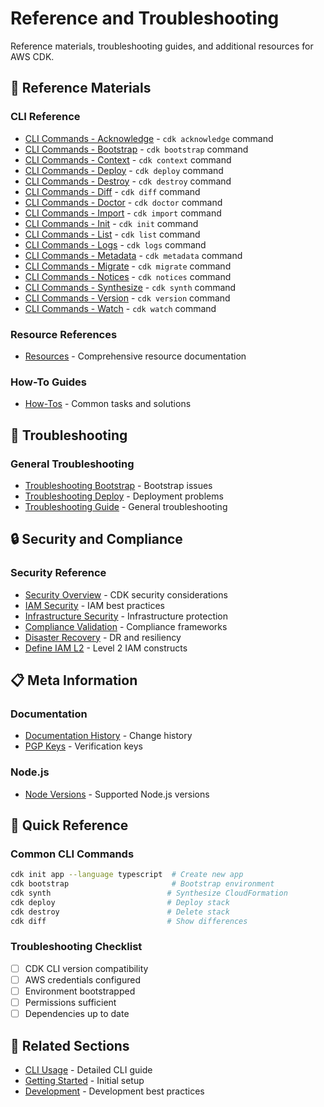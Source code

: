 # Reference and Troubleshooting

Reference materials, troubleshooting guides, and additional resources for AWS CDK.

## 📖 Reference Materials

### CLI Reference
- [CLI Commands - Acknowledge](ref-cli-cmd-ack.md) - `cdk acknowledge` command
- [CLI Commands - Bootstrap](ref-cli-cmd-bootstrap.md) - `cdk bootstrap` command
- [CLI Commands - Context](ref-cli-cmd-context.md) - `cdk context` command
- [CLI Commands - Deploy](ref-cli-cmd-deploy.md) - `cdk deploy` command
- [CLI Commands - Destroy](ref-cli-cmd-destroy.md) - `cdk destroy` command
- [CLI Commands - Diff](ref-cli-cmd-diff.md) - `cdk diff` command
- [CLI Commands - Doctor](ref-cli-cmd-doctor.md) - `cdk doctor` command
- [CLI Commands - Import](ref-cli-cmd-import.md) - `cdk import` command
- [CLI Commands - Init](ref-cli-cmd-init.md) - `cdk init` command
- [CLI Commands - List](ref-cli-cmd-list.md) - `cdk list` command
- [CLI Commands - Logs](ref-cli-cmd-logs.md) - `cdk logs` command
- [CLI Commands - Metadata](ref-cli-cmd-metadata.md) - `cdk metadata` command
- [CLI Commands - Migrate](ref-cli-cmd-migrate.md) - `cdk migrate` command
- [CLI Commands - Notices](ref-cli-cmd-notices.md) - `cdk notices` command
- [CLI Commands - Synthesize](ref-cli-cmd-synth.md) - `cdk synth` command
- [CLI Commands - Version](ref-cli-cmd-version.md) - `cdk version` command
- [CLI Commands - Watch](ref-cli-cmd-watch.md) - `cdk watch` command

### Resource References
- [Resources](resources.md) - Comprehensive resource documentation

### How-To Guides
- [How-Tos](how-tos.md) - Common tasks and solutions

## 🔧 Troubleshooting

### General Troubleshooting
- [Troubleshooting Bootstrap](troubleshoot-bootstrap.md) - Bootstrap issues
- [Troubleshooting Deploy](troubleshoot-deploy.md) - Deployment problems
- [Troubleshooting Guide](troubleshooting.md) - General troubleshooting

## 🔒 Security and Compliance

### Security Reference
- [Security Overview](security.md) - CDK security considerations
- [IAM Security](security-iam.md) - IAM best practices
- [Infrastructure Security](infrastructure-security.md) - Infrastructure protection
- [Compliance Validation](compliance-validation.md) - Compliance frameworks
- [Disaster Recovery](disaster-recovery-resiliency.md) - DR and resiliency
- [Define IAM L2](define-iam-l2.md) - Level 2 IAM constructs

## 📋 Meta Information

### Documentation
- [Documentation History](doc-history.md) - Change history
- [PGP Keys](pgp-keys.md) - Verification keys

### Node.js
- [Node Versions](node-versions.md) - Supported Node.js versions

## 🎯 Quick Reference

### Common CLI Commands
```bash
cdk init app --language typescript  # Create new app
cdk bootstrap                       # Bootstrap environment  
cdk synth                          # Synthesize CloudFormation
cdk deploy                         # Deploy stack
cdk destroy                        # Delete stack
cdk diff                           # Show differences
```

### Troubleshooting Checklist
- [ ] CDK CLI version compatibility
- [ ] AWS credentials configured
- [ ] Environment bootstrapped
- [ ] Permissions sufficient
- [ ] Dependencies up to date

## 🔗 Related Sections

- [CLI Usage](../04-deployment/cli.md) - Detailed CLI guide
- [Getting Started](../01-getting-started/) - Initial setup
- [Development](../03-development/) - Development best practices